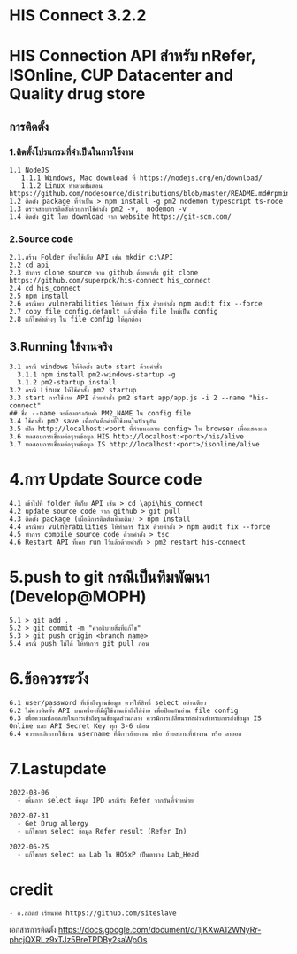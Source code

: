 # HIS Connect 3.2.2
# HIS Connection API สำหรับ nRefer, ISOnline, CUP Datacenter and Quality drug store

## การติดตั้ง

### 1.ติดตั้งโปรแกรมที่จำเป็นในการใช้งาน
```
1.1 NodeJS
   1.1.1 Windows, Mac download ที่ https://nodejs.org/en/download/
   1.1.2 Linux ทำตามขั้นตอน https://github.com/nodesource/distributions/blob/master/README.md#rpminstall
1.2 ติดตั้ง package ที่จำเป็น > npm install -g pm2 nodemon typescript ts-node
1.3 ตรวจสอบการติดตั้งด้วยการใช้คำสั่ง pm2 -v,  nodemon -v
1.4 ติดตั้ง git โดย download จาก website https://git-scm.com/
```

### 2.Source code
```
2.1.สร้าง Folder ที่จะใช้เก็บ API เช่น mkdir c:\API
2.2 cd api
2.3 ทำการ clone source จาก github ด้วยคำสั่ง git clone https://github.com/superpck/his-connect his_connect
2.4 cd his_connect
2.5 npm install
2.6 กรณีพบ vulnerabilities ให้ทำการ fix ด้วยคำสั่ง npm audit fix --force
2.7 copy file config.default แล้วตั้งชื่อ file ใหม่เป็น config
2.8 แก้ไขค่าต่างๆ ใน file config ให้ถูกต้อง
```
## 3.Running ใช้งานจริง
```
3.1 กรณี windows ให้ติดตั้ง auto start ด้วยคำสั่ง
  3.1.1 npm install pm2-windows-startup -g
  3.1.2 pm2-startup install
3.2 กรณี Linux ให้ใช้คำสั้ง pm2 startup
3.3 start การใช้งาน API ด้วยคำสั่ง pm2 start app/app.js -i 2 --name "his-connect"
## ชื่อ --name จะต้องตรงกับค่า PM2_NAME ใน config file
3.4 ใช้คำสั่ง pm2 save เพื่อบันทึกค่าที่ใช้งานในปัจจุบัน
3.5 เปิด http://localhost:<port ที่กำหนดตาม config> ใน browser เพื่อแสดงผล
3.6 ทดสอบการเชื่อมต่อฐานข้อมูล HIS http://localhost:<port>/his/alive
3.7 ทดสอบการเชื่อมต่อฐานข้อมูล IS http://localhost:<port>/isonline/alive
```

# 4.การ Update Source code
```
4.1 เข้าไปที่ folder ที่เก็บ API เช่น > cd \api\his_connect
4.2 update source code จาก github > git pull
4.3 ติดตั้ง package (เผื่อมีการติดตั้งเพิ่มเติม) > npm install
4.4 กรณีพบ vulnerabilities ให้ทำการ fix ด้วยคำสั่ง > npm audit fix --force
4.5 ทำการ compile source code ด้วยคำสั่ง > tsc
4.6 Restart API ที่เคย run ไว้แล้วด้วยคำสั่ง > pm2 restart his-connect
```

# 5.push to git กรณีเป็นทีมพัฒนา (Develop@MOPH)
```
5.1 > git add .
5.2 > git commit -m "คำอธิบายสิ่งที่แก้ไข"
5.3 > git push origin <branch name>
5.4 กรณี push ไม่ได้ ให้ทำการ git pull ก่อน
```

# 6.ข้อควรระวัง
```
6.1 user/password ที่เข้าถึงฐานข้อมูล ควรให้สิทธิ์ select อย่างเดียว
6.2 ไม่ควรติดตั้ง API บนเครื่องที่มีผู้ใช้งานเข้าถึงได้ง่าย เพื่อป้องกันอ่าน file config
6.3 เพื่อความปลอดภัยในการเข้าถึงฐานข้อมูลส่วนกลาง ควรมีการเปลี่ยนรหัสผ่านสำหรับการส่งข้อมูล IS Online และ API Secret Key ทุก 3-6 เดือน
6.4 ควรยกเลิกการใช้งาน username ที่มีการย้ายงาน หรือ ย้ายสถานที่ทำงาน หรือ ลาออก
```

# 7.Lastupdate
```
2022-08-06
  - เพิ่มการ select ข้อมูล IPD กรณีรับ Refer จากวันที่จำหน่าย

2022-07-31
  - Get Drug allergy
  - แก้ไขการ select ข้อมูล Refer result (Refer In)

2022-06-25
  - แก้ไขการ select ผล Lab ใน HOSxP เป็นตาราง Lab_Head
```

# credit
```
- อ.สถิตย์ เรียนพิศ https://github.com/siteslave
```

เอกสารการติดตั้ง
https://docs.google.com/document/d/1jKXwA12WNyRr-phcjQXRLz9xTJz5BreTPDBy2saWpOs
